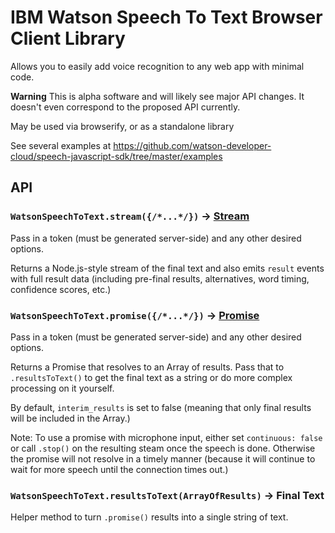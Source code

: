 IBM Watson Speech To Text Browser Client Library
================================================

Allows you to easily add voice recognition to any web app with minimal code. 

**Warning** This is alpha software and will likely see major API changes. It doesn't even correspond to the proposed API currently.

May be used via browserify, or as a standalone library

See several examples at https://github.com/watson-developer-cloud/speech-javascript-sdk/tree/master/examples

## API

### `WatsonSpeechToText.stream({/*...*/})` -> [Stream](https://nodejs.org/api/stream.html)

Pass in a token (must be generated server-side) and any other desired options. 

Returns a Node.js-style stream of the final text and also emits `result` events with full result data 
(including pre-final results, alternatives, word timing, confidence scores, etc.)


### `WatsonSpeechToText.promise({/*...*/})` -> [Promise](https://developer.mozilla.org/en-US/docs/Mozilla/JavaScript_code_modules/Promise.jsm/Promise)

Pass in a token (must be generated server-side) and any other desired options. 

Returns a Promise that resolves to an Array of results. 
Pass that to `.resultsToText()` to get the final text as a string or do more complex processing on it yourself.

By default, `interim_results` is set to false (meaning that only final results will be included in the Array.)

Note: To use a promise with microphone input, either set `continuous: false` or call `.stop()` on the resulting steam once the speech is done. 
Otherwise the promise will not resolve in a timely manner (because it will continue to wait for more speech until the connection times out.)

### `WatsonSpeechToText.resultsToText(ArrayOfResults)` -> Final Text

Helper method to turn `.promise()` results into a single string of text.
